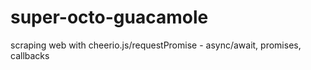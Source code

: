 # super-octo-guacamole
scraping web with cheerio.js/requestPromise - async/await, promises, callbacks 
